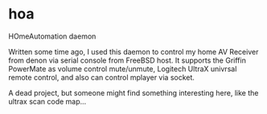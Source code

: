 hoa
===

HOmeAutomation daemon 

Written some time ago, I used this daemon to control my home 
AV Receiver from denon via serial console from FreeBSD host.
It supports the Griffin PowerMate as volume control mute/unmute,
Logitech UltraX univrsal remote control, and also can control mplayer via socket.

A dead project, but someone might find something interesting here, like
the ultrax scan code map...
